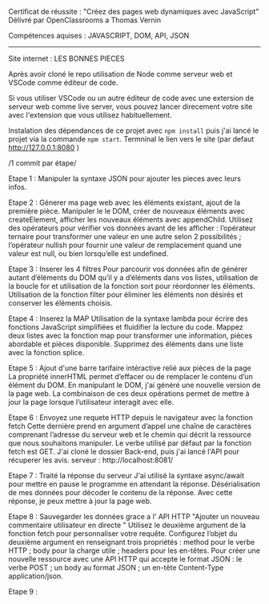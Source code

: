 Certificat de réussite : "Créez des pages web dynamiques avec JavaScript" 
Délivré par OpenClassrooms a Thomas Vernin

Compétences aquises : JAVASCRIPT, DOM, API, JSON

_______

Site internet : LES BONNES PIECES 

Après avoir cloné le repo utilisation de Node comme serveur web et VSCode comme éditeur de code.

Si vous utiliser VSCode ou un autre éditeur de code avec une extersion de serveur web comme live server, vous pouvez lancer direcement votre site avec l'extension que vous utilisez habituellement. 

Instalation des dépendances de ce projet avec `npm install` puis j'ai lancé le projet via la commande `npm start`. Termninal le lien vers le site (par defaut http://127.0.0.1:8080 )

/1 commit par étape/

Etape 1 : Manipuler la syntaxe JSON pour ajouter les pieces avec leurs infos.

Etape 2 : Génerer ma page web avec les éléments existant, ajout de la première pièce. Manipuler le le DOM, créer de nouveaux éléments avec createElement, afficher les nouveaux éléments avec appendChild. 
Utilisez des opérateurs pour vérifier vos données avant de les afficher : l’opérateur ternaire pour transformer une valeur en une autre selon 2 possibilités ; l’opérateur nullish pour fournir une valeur de remplacement quand une valeur est null, ou bien lorsqu’elle est undefined.

Etape 3 : Inserer les 4 filtres
Pour parcourir vos données afin de générer autant d’éléments du DOM qu’il y a d’éléments dans vos listes, utilisation de la boucle for et utilisation de la fonction sort pour réordonner les éléments. Utilisation de la fonction filter pour éliminer les éléments non désirés et conserver les éléments choisis.

Etape 4 : Inserez la MAP
Utilisation de la syntaxe lambda pour écrire des fonctions JavaScript simplifiées et fluidifier la lecture du code.
Mappez deux listes avec la fonction map pour transformer une information, pièces abordable et pièces disponible.
Supprimez des éléments dans une liste avec la fonction splice.

Etape 5 : Ajout d'une barre tarifaire intéractive relié aux pièces de la page
La propriété innerHTML permet d’effacer ou de remplacer le contenu d’un élément du DOM.
En manipulant le DOM, j'ai généré une nouvelle version de la page web.
La combinaison de ces deux opérations permet de mettre à jour la page lorsque l’utilisateur interagit avec elle.

Etape 6 : Envoyez une requete HTTP depuis le navigateur avec la fonction fetch 
Cette dernière prend en argument d’appel une chaîne de caractères comprenant l’adresse du serveur web et le chemin qui décrit la ressource que nous souhaitons manipuler. Le verbe utilisé par défaut par la fonction fetch est GET.
J'ai cloné le dossier Back-end, puis j'ai lancé l'API pour récuperer les avis.
serveur : http://localhost:8081/

Etape 7 : Traité la réponse du serveur 
J'ai utilisé la syntaxe async/await pour mettre en pause le programme en attendant la réponse.
Désérialisation de mes données pour décoder le contenu de la réponse.
Avec cette réponse, je peux mettre à jour la page web.

Etape 8 : Sauvegarder les données grace a l' API HTTP "Ajouter un nouveau commentaire utilisateur en directe "
Utilisez le deuxième argument de la fonction fetch pour personnaliser votre requête.
Configurez l’objet du deuxième argument en renseignant trois propriétés :
method pour le verbe HTTP ; body pour la charge utile ; headers pour les en-têtes.
Pour créer une nouvelle ressource avec une API HTTP qui accepte le format JSON : le verbe POST ;
un body au format JSON ; un en-tête Content-Type application/json.

Etape 9 : 



